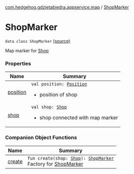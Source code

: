 [com.hedgehog.gdzietabiedra.appservice.map](../index.md) / [ShopMarker](./index.md)

# ShopMarker

`data class ShopMarker` [(source)](https://github.com/asvid/GdzieTaBiedra/tree/master/app/src/main/java/com/hedgehog/gdzietabiedra/appservice/map/ShopMarker.kt#L12)

Map marker for [Shop](../../com.github.asvid.biedra.domain/-shop/index.md)

### Properties

| Name | Summary |
|---|---|
| [position](position.md) | `val position: `[`Position`](../../com.github.asvid.biedra.domain/-position/index.md)<ul><li>position of shop</li></ul> |
| [shop](shop.md) | `val shop: `[`Shop`](../../com.github.asvid.biedra.domain/-shop/index.md)<ul><li>shop connected with map marker</li></ul> |

### Companion Object Functions

| Name | Summary |
|---|---|
| [create](create.md) | `fun create(shop: `[`Shop`](../../com.github.asvid.biedra.domain/-shop/index.md)`): `[`ShopMarker`](./index.md)<br>Factory for [ShopMarker](./index.md) |
